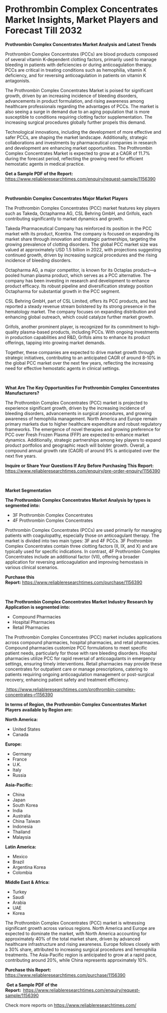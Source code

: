 <p><h1>Prothrombin Complex Concentrates Market Insights, Market Players and Forecast Till 2032</h1></p><p><strong>Prothrombin Complex Concentrates Market Analysis and Latest Trends</strong></p>
<p><p>Prothrombin Complex Concentrates (PCCs) are blood products composed of several vitamin K-dependent clotting factors, primarily used to manage bleeding in patients with deficiencies or during anticoagulation therapy. PCCs are critical in treating conditions such as hemophilia, vitamin K deficiency, and for reversing anticoagulation in patients on vitamin K antagonists. </p><p>The Prothrombin Complex Concentrates Market is poised for significant growth, driven by an increasing incidence of bleeding disorders, advancements in product formulation, and rising awareness among healthcare professionals regarding the advantages of PCCs. The market is also seeing a surge in demand due to an aging population that is more susceptible to conditions requiring clotting factor supplementation. The increasing surgical procedures globally further propels this demand. </p><p>Technological innovations, including the development of more effective and safer PCCs, are shaping the market landscape. Additionally, strategic collaborations and investments by pharmaceutical companies in research and development are enhancing market opportunities. The Prothrombin Complex Concentrates Market is expected to grow at a CAGR of 11.7% during the forecast period, reflecting the growing need for efficient hemostatic agents in medical practice.</p></p>
<p><strong>Get a Sample PDF of the Report:&nbsp;</strong> <a href="https://www.reliableresearchtimes.com/enquiry/request-sample/1156390?utm_campaign=3011&utm_medium=2&utm_source=Github&utm_content=ia&utm_term=08032025&utm_id=prothrombin-complex-concentrates">https://www.reliableresearchtimes.com/enquiry/request-sample/1156390</a></p>
<p>&nbsp;</p>
<p><strong>Prothrombin Complex Concentrates Major Market Players</strong></p>
<p><p>The Prothrombin Complex Concentrates (PCC) market features key players such as Takeda, Octapharma AG, CSL Behring GmbH, and Grifols, each contributing significantly to market dynamics and growth.</p><p>Takeda Pharmaceutical Company has reinforced its position in the PCC market with its product, Kcentra. The company is focused on expanding its market share through innovation and strategic partnerships, targeting the growing prevalence of clotting disorders. The global PCC market size was valued at approximately USD 1.5 billion in 2022, with projections suggesting continued growth, driven by increasing surgical procedures and the rising incidence of bleeding disorders.</p><p>Octapharma AG, a major competitor, is known for its Octaplas product—a pooled human plasma product, which serves as a PCC alternative. The company has been investing in research and development to enhance product efficacy. Its robust pipeline and diversification strategy position Octapharma for substantial growth in the PCC segment.</p><p>CSL Behring GmbH, part of CSL Limited, offers its PCC products, and has reported a steady revenue stream bolstered by its strong presence in the hematology market. The company focuses on expanding distribution and enhancing global outreach, which could catalyze further market growth.</p><p>Grifols, another prominent player, is recognized for its commitment to high-quality plasma-based products, including PCCs. With ongoing investments in production capabilities and R&D, Grifols aims to enhance its product offerings, tapping into growing market demands. </p><p>Together, these companies are expected to drive market growth through strategic initiatives, contributing to an anticipated CAGR of around 8-10% in the global PCC market over the next few years, reflecting the increasing need for effective hemostatic agents in clinical settings.</p></p>
<p>&nbsp;</p>
<p><strong>What Are The Key Opportunities For Prothrombin Complex Concentrates Manufacturers?</strong></p>
<p><p>The Prothrombin Complex Concentrates (PCC) market is projected to experience significant growth, driven by the increasing incidence of bleeding disorders, advancements in surgical procedures, and growing awareness of hemophilia management. North America and Europe remain primary markets due to higher healthcare expenditure and robust regulatory frameworks. The emergence of novel therapies and growing preference for PCC over Fresh Frozen Plasma (FFP) are expected to enhance market dynamics. Additionally, strategic partnerships among key players to expand product portfolios and geographic reach will bolster growth. Overall, a compound annual growth rate (CAGR) of around 9% is anticipated over the next five years.</p></p>
<p><strong>Inquire or Share Your Questions If Any Before Purchasing This Report:</strong> <a href="https://www.reliableresearchtimes.com/enquiry/pre-order-enquiry/1156390?utm_campaign=3011&utm_medium=2&utm_source=Github&utm_content=ia&utm_term=08032025&utm_id=prothrombin-complex-concentrates">https://www.reliableresearchtimes.com/enquiry/pre-order-enquiry/1156390</a></p>
<p>&nbsp;</p>
<p><strong>Market Segmentation</strong></p>
<p><strong>The Prothrombin Complex Concentrates Market Analysis by types is segmented into:</strong></p>
<p><ul><li>3F Prothrombin Complex Concentrates</li><li>4F Prothrombin Complex Concentrates</li></ul></p>
<p><p>Prothrombin Complex Concentrates (PCCs) are used primarily for managing patients with coagulopathy, especially those on anticoagulant therapy. The market is divided into two main types: 3F and 4F PCCs. 3F Prothrombin Complex Concentrates contain three clotting factors (II, IX, and X) and are typically used for specific indications. In contrast, 4F Prothrombin Complex Concentrates include an additional factor (VII), offering a broader application for reversing anticoagulation and improving hemostasis in various clinical scenarios.</p></p>
<p><strong>Purchase this Report:&nbsp;</strong><a href="https://www.reliableresearchtimes.com/purchase/1156390?utm_campaign=3011&utm_medium=2&utm_source=Github&utm_content=ia&utm_term=08032025&utm_id=prothrombin-complex-concentrates">https://www.reliableresearchtimes.com/purchase/1156390</a></p>
<p>&nbsp;</p>
<p><strong>The Prothrombin Complex Concentrates Market Industry Research by Application is segmented into:</strong></p>
<p><ul><li>Compound Pharmacies</li><li>Hospital Pharmacies</li><li>Retail Pharmacies</li></ul></p>
<p><p>The Prothrombin Complex Concentrates (PCC) market includes applications across compound pharmacies, hospital pharmacies, and retail pharmacies. Compound pharmacies customize PCC formulations to meet specific patient needs, particularly for those with rare bleeding disorders. Hospital pharmacies utilize PCC for rapid reversal of anticoagulants in emergency settings, ensuring timely interventions. Retail pharmacies may provide these concentrates for outpatient care or manage prescriptions, catering to patients requiring ongoing anticoagulation management or post-surgical recovery, enhancing patient safety and treatment efficiency.</p></p>
<p><a href="https://www.reliableresearchtimes.com/prothrombin-complex-concentrates-r1156390?utm_campaign=3011&utm_medium=2&utm_source=Github&utm_content=ia&utm_term=08032025&utm_id=prothrombin-complex-concentrates">&nbsp;https://www.reliableresearchtimes.com/prothrombin-complex-concentrates-r1156390</a></p>
<p><strong>In terms of Region, the Prothrombin Complex Concentrates Market Players available by Region are:</strong></p>
<p>
    <p> <strong> North America: </strong>
        <ul>
            <li>United States</li>
            <li>Canada</li>
        </ul>
        </p> 
    <p> <strong> Europe: </strong>
        <ul>
            <li>Germany</li>
            <li>France</li>
            <li>U.K.</li>
            <li>Italy</li>
            <li>Russia</li>
        </ul>
        </p> 
    <p> <strong> Asia-Pacific: </strong>
        <ul>
            <li>China</li>
            <li>Japan</li>
            <li>South Korea</li>
            <li>India</li>
            <li>Australia</li>
            <li>China Taiwan</li>
            <li>Indonesia</li>
            <li>Thailand</li>
            <li>Malaysia</li>
        </ul>
        </p> 
    <p> <strong> Latin America: </strong>
        <ul>
            <li>Mexico</li>
            <li>Brazil</li>
            <li>Argentina Korea</li>
            <li>Colombia</li>
        </ul>
        </p> 
    <p> <strong> Middle East & Africa: </strong>
        <ul>
            <li>Turkey</li>
            <li>Saudi</li>
            <li>Arabia</li>
            <li>UAE</li>
            <li>Korea</li>
        </ul>
    </p>
    </p>
<p><p>The Prothrombin Complex Concentrates (PCC) market is witnessing significant growth across various regions. North America and Europe are expected to dominate the market, with North America accounting for approximately 40% of the total market share, driven by advanced healthcare infrastructure and rising awareness. Europe follows closely with a 30% share, attributed to increasing surgical procedures and hemophilia treatments. The Asia-Pacific region is anticipated to grow at a rapid pace, contributing around 20%, while China represents approximately 10%.</p></p>
<p><strong>Purchase this Report: </strong><a href="https://www.reliableresearchtimes.com/purchase/1156390?utm_campaign=3011&utm_medium=2&utm_source=Github&utm_content=ia&utm_term=08032025&utm_id=prothrombin-complex-concentrates">https://www.reliableresearchtimes.com/purchase/1156390</a></p>
<p>&nbsp;<strong>Get a Sample PDF of the Report:&nbsp;&nbsp;</strong><a href="https://www.reliableresearchtimes.com/enquiry/request-sample/1156390?utm_campaign=3011&utm_medium=2&utm_source=Github&utm_content=ia&utm_term=08032025&utm_id=prothrombin-complex-concentrates">https://www.reliableresearchtimes.com/enquiry/request-sample/1156390</a></p>
<p><strong></strong></p>
<p>Check more reports on <a href="https://www.reliableresearchtimes.com/?utm_campaign=3011&utm_medium=2&utm_source=Github&utm_content=ia&utm_term=08032025&utm_id=prothrombin-complex-concentrates">https://www.reliableresearchtimes.com/</a></p>